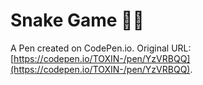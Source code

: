 # Snake Game 🐍🐍

A Pen created on CodePen.io. Original URL: [https://codepen.io/TOXIN-/pen/YzVRBQQ](https://codepen.io/TOXIN-/pen/YzVRBQQ).


